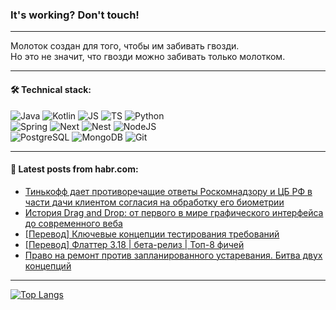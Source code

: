 ### It's working? Don't touch!

---
Молоток создан для того, чтобы им забивать гвозди. <br>
Но это не значит, что гвозди можно забивать только молотком.

---

#### 🛠️ Technical stack:

![Java](https://img.shields.io/badge/Java-informational?logo=Oracle&style=flat&logoColor=white&color=FF4500)
![Kotlin](https://img.shields.io/badge/Kotlin-informational?logo=Kotlin&style=flat&logoColor=white&color=774D97)
![JS](https://img.shields.io/badge/JS-informational?logo=javaScript&style=flat&logoColor=black&color=F7Df1E)
![TS](https://img.shields.io/badge/TypeScript-informational?logo=typeScript&style=flat&logoColor=black&color=017acc)
![Python](https://img.shields.io/badge/Python-informational?logo=Python&style=flat&logoColor=black&color=ffdd54) <br>
![Spring](https://img.shields.io/badge/SpringBoot-informational?logo=SpringBoot&style=flat&logoColor=white&color=6DB33F) 
![Next](https://img.shields.io/badge/Next.js-informational?logo=Next.js&style=flat&logoColor=white&color=3671a1)
![Nest](https://img.shields.io/badge/NestJS-informational?logo=NestJS&style=flat&logoColor=white&color=E0234E)
![NodeJS](https://img.shields.io/badge/NodeJS-informational?logo=node.js&style=flat&logoColor=white&color=70A760) <br>
![PostgreSQL](https://img.shields.io/badge/PostgreSQL-informational?logo=PostgreSQL&style=flat&logoColor=white&color=DAA520)
![MongoDB](https://img.shields.io/badge/MongoDB-informational?logo=MongoDB&style=flat&logoColor=white&color=870000)
![Git](https://img.shields.io/badge/Git-informational?logo=git&style=flat&logoColor=white&color=f74e28)

___

#### 💬 Latest posts from habr.com:

<!-- BLOG-POST-LIST:START -->
- [Тинькофф дает противоречащие ответы Роскомнадзору и ЦБ РФ в части дачи клиентом согласия на обработку его биометрии](https://habr.com/ru/articles/788434/?utm_source=habrahabr&utm_medium=rss&utm_campaign=788434)
- [История Drag and Drop: от первого в мире графического интерфейса до современного веба](https://habr.com/ru/articles/788426/?utm_source=habrahabr&utm_medium=rss&utm_campaign=788426)
- [[Перевод] Ключевые концепции тестирования требований](https://habr.com/ru/articles/788416/?utm_source=habrahabr&utm_medium=rss&utm_campaign=788416)
- [[Перевод] Флаттер 3.18 | бета-релиз | Топ-8 фичей](https://habr.com/ru/companies/agima/articles/788380/?utm_source=habrahabr&utm_medium=rss&utm_campaign=788380)
- [Право на ремонт против запланированного устаревания. Битва двух концепций](https://habr.com/ru/companies/ruvds/articles/774702/?utm_source=habrahabr&utm_medium=rss&utm_campaign=774702)
<!-- BLOG-POST-LIST:END -->

---
[![Top Langs](https://github-readme-stats-git-master-advtsetting-gmailcom.vercel.app/api/top-langs/?username=zloylis&langs_count=10&hide_title=false&title_color=e6edf3&size_weight=0.5&count_weight=0.5&layout=compact&hide_border=true&theme=dracula)](https://github.com/zloylis)

<!-- ![GitHub stats](https://github-readme-stats-git-master-advtsetting-gmailcom.vercel.app/api?username=zloylis&show_icons=true&hide_border=true&theme=dracula&hide_title=true&include_all_commits=true&count_private=true&hide=contribs&hide_rank=true) -->

